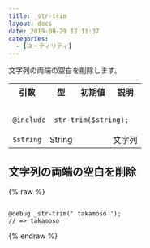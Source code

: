 ```yaml
---
title: _str-trim
layout: docs
date: 2019-09-29 12:11:37
categories:
  - [ユーティリティ]
---
```


文字列の両端の空白を削除します。

<table>
  <tr>
    <th>引数</th>
    <th>型</th>
    <th>初期値</th>
    <th>説明</th>
  </tr>
  <tr>
    <td colspan="4">
      <pre class="language-scss"><code>
@include _str-trim($string);
</code></pre>
    </td>
  </tr>
  <tr>
    <td><code>$string</code></td>
    <td>String</td>
    <td></td>
    <td>文字列</td>
  </tr>
</table>

## 文字列の両端の空白を削除

<div class="c demo">
  <div class="code">
    {% raw %}
      <pre class="language-scss"><code>
@debug _str-trim(' takamoso ');
// => takamoso
</code></pre>
    {% endraw %}
  </div>
</div>